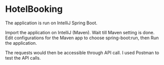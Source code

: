 # HotelBooking

The application is run on IntelliJ Spring Boot.

Import the application on IntelliJ (Maven). Wait till Maven setting is done. 
Edit configurations for the Maven app to choose spring-boot:run, then Run the application.

The requests would then be accessible through API call. I used Postman to test the API calls.
